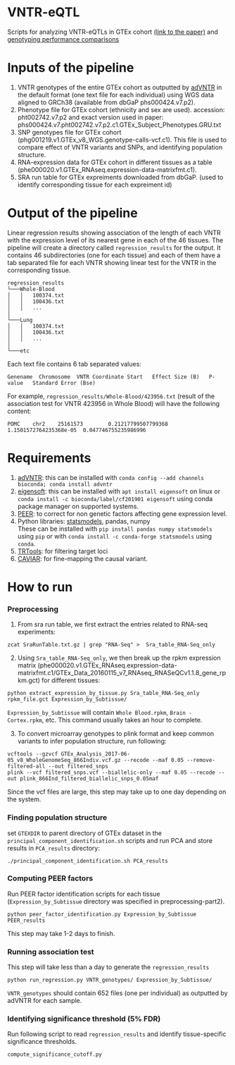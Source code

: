 # VNTR-eQTL
Scripts for analyzing VNTR-eQTLs in GTEx cohort [(link to the paper)]( https://biorxiv.org/cgi/content/short/2020.05.25.114082v1)
and [genotyping performance comparisons](https://github.com/mehrdadbakhtiari/VNTR-eQTL/tree/master/performance_comparison)

# Inputs of the pipeline
1. VNTR genotypes of the entire GTEx cohort as outputted by [adVNTR](https://github.com/mehrdadbakhtiari/adVNTR) in the default format (one text file for each individual) using WGS data aligned to GRCh38 (available from dbGaP phs000424.v7.p2).
2. Phenotype file for GTEx cohort (ethnicity and sex are used). accession: pht002742.v7.p2 and exact version used in paper: phs000424.v7.pht002742.v7.p2.c1.GTEx_Subject_Phenotypes.GRU.txt
3. SNP genotypes file for GTEx cohort (phg001219.v1.GTEx_v8_WGS.genotype-calls-vcf.c1). This file is used to compare effect of VNTR variants and SNPs, and identifying population structure.
4. RNA-expression data for GTEx cohort in different tissues as a table (phe000020.v1.GTEx_RNAseq.expression-data-matrixfmt.c1).
5. SRA run table for GTEx expreiments downloaded from dbGaP. (used to identify corresponding tissue for each expreiment id)

# Output of the pipeline
Linear regression results showing association of the length of each VNTR with the expression level of its nearest gene in each of the 46 tissues.
The pipeline will create a directory called `regression_results` for the output. It contains 46 subdirectories (one for each tissue) and each of them have a tab separated file for each VNTR showing linear test for the VNTR in the corresponding tissue.
```
regression_results
└───Whole-Blood
│   │   100374.txt
│   │   100436.txt
│   │   ...
│   
└───Lung
│   │   100374.txt
│   │   100436.txt
│   │   ...
│   
└───etc 
```
Each text file contains 6 tab separated values: <br>
```
Genename  Chromosome  VNTR Coordinate Start   Effect Size (B)   P-value   Standard Error (Bse)
```

For example, `regression_results/Whole-Blood/423956.txt` (result of the association test for VNTR 423956 in Whole Blood) will have the following content:
```
POMC    chr2    25161573        0.21217799507799368     1.1501572764235368e-05  0.047746755235986996
```

# Requirements
1. [adVNTR](https://github.com/mehrdadbakhtiari/adVNTR): this can be installed with `conda config --add channels bioconda; conda install advntr`
2. [eigensoft](https://github.com/DReichLab/EIG): this can be installed with `apt install eigensoft` on linux or `conda install -c bioconda/label/cf201901 eigensoft` using conda package manager on supported systems.
3. [PEER](https://github.com/PMBio/peer): to correct for non genetic factors affecting gene expression level.
4. Python libraries: [statsmodels](https://www.statsmodels.org/stable/index.html), pandas, numpy <br>
These can be installed with `pip install pandas numpy statsmodels` using `pip` or with `conda install -c conda-forge statsmodels` using `conda`.
5. [TRTools](https://github.com/gymreklab/TRTools): for filtering target loci
6. [CAVIAR](http://genetics.cs.ucla.edu/caviar/): for fine-mapping the causal variant.

# How to run
### Preprocessing
1. From sra run table, we first extract the entries related to RNA-seq experiments:
```
zcat SraRunTable.txt.gz | grep "RNA-Seq" >  Sra_table_RNA-Seq_only
```
2. Using `Sra_table_RNA-Seq_only`, we then break up the rpkm expression matrix (phe000020.v1.GTEx_RNAseq.expression-data-matrixfmt.c1/GTEx_Data_20160115_v7_RNAseq_RNASeQCv1.1.8_gene_rpkm.gct) for different tissues:
```
python extract_expression_by_tissue.py Sra_table_RNA-Seq_only rpkm_file.gct Expression_by_Subtissue/
```
`Expression_by_Subtissue` will contain `Whole Blood.rpkm`, `Brain - Cortex.rpkm`, etc. This command usually takes an hour to complete.

3. To convert microarray genotypes to plink format and keep common variants to infer population structure, run following:
```
vcftools --gzvcf GTEx_Analysis_2017-06-05_v8_WholeGenomeSeq_866Indiv.vcf.gz --recode --maf 0.05 --remove-filtered-all --out filtered_snps
plink --vcf filtered_snps.vcf --biallelic-only --maf 0.05 --recode --out plink_866Ind_filtered_biallelic_snps_0.05maf
```
Since the vcf files are large, this step may take up to one day depending on the system.

### Finding population structure
set `GTEXDIR` to parent directory of GTEx dataset in the `principal_component_identification.sh` scripts and run PCA and store results in `PCA_results` directory:
```
./principal_component_identification.sh PCA_results
```
### Computing PEER factors
Run PEER factor identification scripts for each tissue (`Expression_by_Subtissue` directory was specified in preprocessing-part2).
```
python peer_factor_identification.py Expression_by_Subtissue PEER_results
```
This step may take 1-2 days to finish.

### Running association test
This step will take less than a day to generate the `regression_results`
```
python run_regression.py VNTR_genotypes/ Expression_by_Subtissue/
```
`VNTR_genotypes` should contain 652 files (one per individual) as outputted by adVNTR for each sample.
### Identifying significance threshold (5% FDR)
Run following script to read `regression_results` and identify tissue-specific significance thresholds.
```
compute_significance_cutoff.py
```
